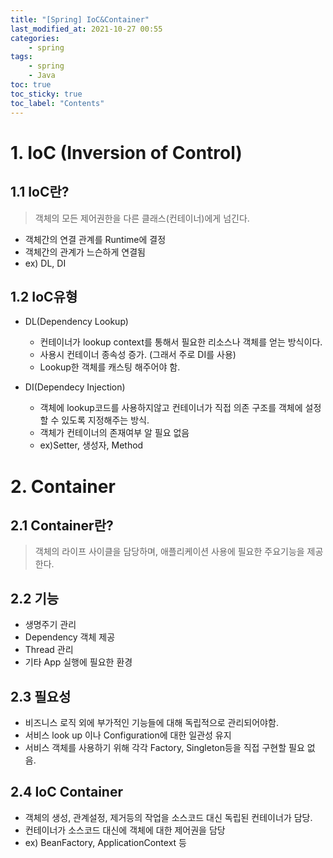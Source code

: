 ```yaml
---
title: "[Spring] IoC&Container"
last_modified_at: 2021-10-27 00:55
categories:
    - spring
tags:
    - spring
    - Java
toc: true
toc_sticky: true
toc_label: "Contents"
---
```

# 1. IoC (Inversion of Control)
## 1.1 IoC란?
> 객체의 모든 제어권한을 다른 클래스(컨테이너)에게 넘긴다. 
* 객체간의 연결 관계를 Runtime에 결정
* 객체간의 관계가 느슨하게 연결됨
* ex) DL, DI

## 1.2 IoC유형

* DL(Dependency Lookup)
    * 컨테이너가 lookup context를 통해서 필요한 리소스나 객체를 얻는 방식이다.
    * 사용시 컨테이너 종속성 증가. (그래서 주로 DI를 사용)
    * Lookup한 객체를 캐스팅 해주어야 함.

* DI(Dependecy Injection)
    * 객체에 lookup코드를 사용하지않고 컨테이너가 직접 의존 구조를 객체에 설정 할 수 있도록 지정해주는 방식.
    * 객체가 컨테이너의 존재여부 알 필요 없음
    * ex)Setter, 생성자, Method

# 2. Container
## 2.1 Container란?
> 객체의 라이프 사이클을 담당하며, 애플리케이션 사용에 필요한 주요기능을 제공한다.

## 2.2 기능
* 생명주기 관리
* Dependency 객체 제공
* Thread 관리
* 기타 App 실행에 필요한 환경

## 2.3 필요성
* 비즈니스 로직 외에 부가적인 기능들에 대해 독립적으로 관리되어야함.
* 서비스 look up 이나 Configuration에 대한 일관성 유지
* 서비스 객체를 사용하기 위해 각각 Factory, Singleton등을 직접 구현할 필요 없음.

## 2.4 IoC Container
* 객체의 생성, 관계설정, 제거등의 작업을 소스코드 대신 독립된 컨테이너가 담당.
* 컨테이너가 소스코드 대신에 객체에 대한 제어권을 담당
* ex) BeanFactory, ApplicationContext 등

